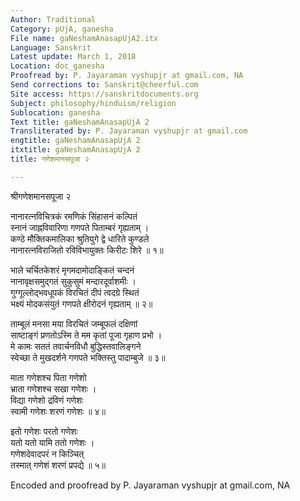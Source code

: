 ```yaml
---
Author: Traditional
Category: pUjA, ganesha
File name: gaNeshamAnasapUjA2.itx
Language: Sanskrit
Latest update: March 1, 2018
Location: doc_ganesha
Proofread by: P. Jayaraman vyshupjr at gmail.com, NA
Send corrections to: Sanskrit@cheerful.com
Site access: https://sanskritdocuments.org
Subject: philosophy/hinduism/religion
Sublocation: ganesha
Text title: gaNeshamAnasapUjA 2
Transliterated by: P. Jayaraman vyshupjr at gmail.com
engtitle: gaNeshamAnasapUjA 2
itxtitle: gaNeshamAnasapUjA 2
title: गणेशमानसपूजा २

---
```

  
 श्रीगणेशमानसपूजा २    
  
नानारत्नविचित्रकं रमणिकं सिंहासनं कल्पितं  
स्नानं जाह्नविवारिणा गणपते पिताम्बरं गृह्यताम् ।  
कण्ठे मौक्तिकमालिका श्रुतियुगे द्वे धारिते कुण्डले  
नानारत्नविराजितो रविविभायुक्तः किरीटः शिरे ॥ १॥  
  
भाले चर्चितकेशरं मृगमदामोदाङ्कितं चन्दनं  
नानावृक्षसमुद्गतं सुकुसुमं मन्दारदूर्वाशमीः ।  
गुग्गूल्लोद्भवधूपकं विरचितं दीपं त्वदग्रे स्थितं  
भक्ष्यं मोदकसंयुतं गणपते क्षीरोदनं गृह्यताम् ॥ २॥  
  
ताम्बूलं मनसा मया विरचितं जम्बूफलं दक्षिणां  
साष्टाङ्गं प्रणतोऽस्मि ते मम कृतां पूजा गृहाण प्रभो ।  
मे कामः सततं तवार्चनविधौ बुद्धिस्तवालिङ्गने  
स्वेच्छा ते मुखदर्शने गणपते भक्तिस्तु पादाम्बुजे ॥ ३॥  
  
माता गणेशश्च पिता गणेशो  
     भ्राता गणेशश्च सखा गणेशः ।  
विद्या गणेशो द्रविणं गणेशः  
     स्वामी गणेशः शरणं गणेशः ॥ ४॥  
  
इतो गणेशः परतो गणेशः  
     यतो यतो यामि ततो गणेशः ।  
गणेशदेवादपरं न किञ्चित्  
     तस्मात् गणेशं शरणं प्रपद्ये ॥ ५॥  
  
  
Encoded and proofread by P. Jayaraman vyshupjr at gmail.com, NA  
  
